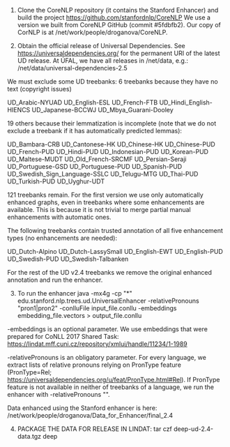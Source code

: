 1. Clone the CoreNLP repository (it contains the Stanford Enhancer) and build the project
https://github.com/stanfordnlp/CoreNLP
We use a version we built from CoreNLP GitHub (commit #5fdbfb2).
Our copy of CorNLP is at /net/work/people/droganova/CoreNLP.



2. Obtain the official release of Universal Dependencies.
See https://universaldependencies.org/ for the permanent URI of the latest UD release.
At ÚFAL, we have all releases in /net/data, e.g.:
/net/data/universal-dependencies-2.5

We must exclude some UD treebanks:
6 treebanks because they have no text (copyright issues)

UD_Arabic-NYUAD
UD_English-ESL
UD_French-FTB
UD_Hindi_English-HIENCS
UD_Japanese-BCCWJ
UD_Mbya_Guarani-Dooley

19 others because their lemmatization is incomplete
(note that we do not exclude a treebank if it has automatically predicted lemmas):

UD_Bambara-CRB
UD_Cantonese-HK
UD_Chinese-HK
UD_Chinese-PUD
UD_French-PUD
UD_Hindi-PUD
UD_Indonesian-PUD
UD_Korean-PUD
UD_Maltese-MUDT
UD_Old_French-SRCMF
UD_Persian-Seraji
UD_Portuguese-GSD
UD_Portuguese-PUD
UD_Spanish-PUD
UD_Swedish_Sign_Language-SSLC
UD_Telugu-MTG
UD_Thai-PUD
UD_Turkish-PUD
UD_Uyghur-UDT

121 treebanks remain.
For the first version we use only automatically enhanced graphs, even in treebanks where some enhancements
are available. This is because it is not trivial to merge partial manual enhancements with automatic ones.

The following treebanks contain trusted annotation of all five
enhancement types (no enhancements are needed):

UD_Dutch-Alpino
UD_Dutch-LassySmall
UD_English-EWT
UD_English-PUD
UD_Swedish-PUD
UD_Swedish-Talbanken

For the rest of the UD v2.4 treebanks we remove the original enhanced annotation and run the enhancer.



3. To run the enhancer
java -mx4g -cp "*" edu.stanford.nlp.trees.ud.UniversalEnhancer -relativePronouns "pron1|pron2" -conlluFile input_file.conllu -embeddings embedding_file.vectors > output_file.conllu

-embeddings is an optional parameter.
We use embeddings that were prepared for CoNLL 2017 Shared Task:
https://lindat.mff.cuni.cz/repository/xmlui/handle/11234/1-1989

-relativePronouns is an obligatory parameter.
For every language, we extract lists of relative pronouns relying on PronType feature (PronType=Rel; https://universaldependencies.org/u/feat/PronType.html#Rel).
If PronType feature is not available in neither of treebanks of a language, we run the enhancer with -relativePronouns "".

Data enhanced using the Stanford enhancer is here:
/net/work/people/droganova/Data_for_Enhancer/final_2.4



4. PACKAGE THE DATA FOR RELEASE IN LINDAT:
tar czf deep-ud-2.4-data.tgz deep
